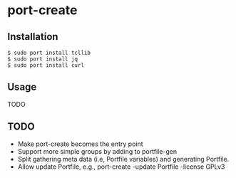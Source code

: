 # port-create

## Installation

    $ sudo port install tcllib
    $ sudo port install jq
    $ sudo port install curl

## Usage
TODO

## TODO
- Make port-create becomes the entry point
- Support more simple groups by adding to portfile-gen
- Split gathering meta data (i.e, Portfile variables) and generating Portfile.
- Allow update Portfile, e.g., port-create -update Portfile -license GPLv3
